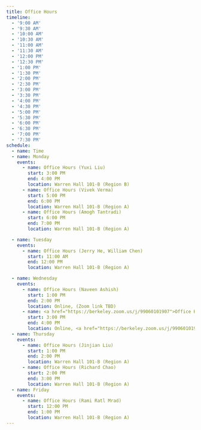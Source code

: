 ```yaml
---
title: Office Hours
timeline:
  - '9:00 AM'
  - '9:30 AM'
  - '10:00 AM'
  - '10:30 AM'
  - '11:00 AM'
  - '11:30 AM'
  - '12:00 PM'
  - '12:30 PM'
  - '1:00 PM'
  - '1:30 PM'
  - '2:00 PM'
  - '2:30 PM'
  - '3:00 PM'
  - '3:30 PM'
  - '4:00 PM'
  - '4:30 PM'
  - '5:00 PM'
  - '5:30 PM'
  - '6:00 PM'
  - '6:30 PM'
  - '7:00 PM'
  - '7:30 PM'
schedule:
  - name: Time
  - name: Monday
    events:
      - name: Office Hours (Yuxi Liu)
        start: 3:00 PM
        end: 4:00 PM
        location: Warren Hall 101-B (Region B)
      - name: Office Hours (Vivek Verma)
        start: 5:00 PM
        end: 6:00 PM
        location: Warren Hall 101-B (Region A)
      - name: Office Hours (Amogh Tantradi)
        start: 6:00 PM
        end: 7:00 PM
        location: Warren Hall 101-B (Region A)

  - name: Tuesday
    events:
      - name: Office Hours (Jerry He, William Chen)
        start: 11:00 AM
        end: 12:00 PM
        location: Warren Hall 101-B (Region A)

  - name: Wednesday
    events:
      - name: Office Hours (Naveen Ashish)
        start: 1:00 PM
        end: 2:00 PM
        location: Online, (Zoom link TBD)      
      - name: <a href="https://berkeley.zoom.us/j/99060101907">Office Hours (Eric Kim)</a>
        start: 3:00 PM
        end: 4:00 PM
        location: Online, <a href="https://berkeley.zoom.us/j/99060101907">Zoom Link</a>
  - name: Thursday
    events:
      - name: Office Hours (Jinjian Liu)
        start: 1:00 PM
        end: 2:00 PM
        location: Warren Hall 101-B (Region A)
      - name: Office Hours (Richard Chao)
        start: 2:00 PM
        end: 3:00 PM
        location: Warren Hall 101-B (Region A)
  - name: Friday
    events:
      - name: Office Hours (Rami Ratl Mrad)
        start: 12:00 PM
        end: 1:00 PM
        location: Warren Hall 101-B (Region A)
---
```

